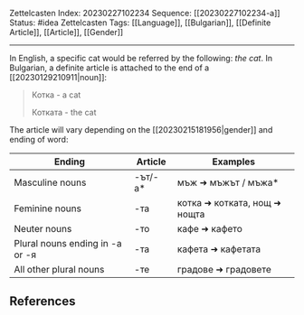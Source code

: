 Zettelcasten Index: 20230227102234
Sequence: [[20230227102234-a]]
Status: #idea
Zettelcasten Tags: [[Language]], [[Bulgarian]], [[Definite Article]], [[Article]], [[Gender]]

---

In English, a specific cat would be referred by the following: *the cat*.
In Bulgarian, a definite article is attached to the end of a [[20230129210911|noun]]:

> Котка - a cat
> 
> Котката - the cat

The article will vary depending on the [[20230215181956|gender]] and ending of word:

| Ending                          | Article | Examples                     |
|---------------------------------|---------|------------------------------|
| Masculine nouns                 | -ът/-а* | мъж ➜ мъжът / мъжа*          |
| Feminine nouns                  | -та     | котка ➜ котката, нощ ➜ нощта |
| Neuter nouns                    | -то     | кафе ➜ кафето                |
| Plural nouns ending in -а or -я | -та     | кафета ➜ кафетата            |
| All other plural nouns          | -те     | градове ➜ градовете          |


## References